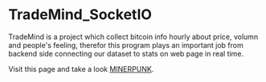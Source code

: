 # TradeMind_SocketIO
TradeMind is a project which collect bitcoin info hourly about price, volumn and people's feeling, therefor this program plays an important job from backend side connecting our dataset to stats on web page in real time.

Visit this page and take a look [MINERPUNK](www.minerpunk.com).